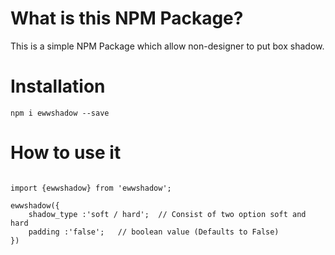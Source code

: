 # What is this NPM Package?

This is a simple NPM Package which allow non-designer to put box shadow.

# Installation

```
npm i ewwshadow --save
```

# How to use it

```

import {ewwshadow} from 'ewwshadow';

ewwshadow({
    shadow_type :'soft / hard';  // Consist of two option soft and hard
    padding :'false';   // boolean value (Defaults to False)
})

```
